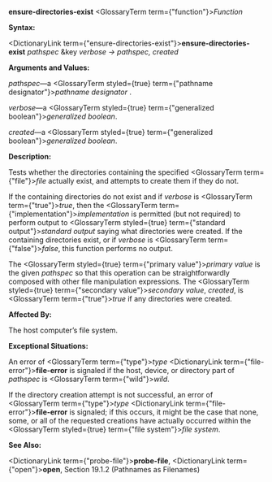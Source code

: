 **ensure-directories-exist** <GlossaryTerm  term={"function"}><i>Function</i></GlossaryTerm> 



**Syntax:** 



<DictionaryLink  term={"ensure-directories-exist"}><b>ensure-directories-exist</b></DictionaryLink> *pathspec* &amp;key *verbose → pathspec, created* 



**Arguments and Values:** 



*pathspec*—a <GlossaryTerm styled={true} term={"pathname designator"}><i>pathname designator</i></GlossaryTerm> . 



*verbose*—a <GlossaryTerm styled={true} term={"generalized boolean"}><i>generalized boolean</i></GlossaryTerm>. 



*created*—a <GlossaryTerm styled={true} term={"generalized boolean"}><i>generalized boolean</i></GlossaryTerm>. 



**Description:** 



Tests whether the directories containing the specified <GlossaryTerm  term={"file"}><i>file</i></GlossaryTerm> actually exist, and attempts to create them if they do not. 



If the containing directories do not exist and if *verbose* is <GlossaryTerm  term={"true"}><i>true</i></GlossaryTerm>, then the <GlossaryTerm  term={"implementation"}><i>implementation</i></GlossaryTerm> is permitted (but not required) to perform output to <GlossaryTerm styled={true} term={"standard output"}><i>standard output</i></GlossaryTerm> saying what directories were created. If the containing directories exist, or if *verbose* is <GlossaryTerm  term={"false"}><i>false</i></GlossaryTerm>, this function performs no output. 







 



 



The <GlossaryTerm styled={true} term={"primary value"}><i>primary value</i></GlossaryTerm> is the given *pathspec* so that this operation can be straightforwardly composed with other file manipulation expressions. The <GlossaryTerm styled={true} term={"secondary value"}><i>secondary value</i></GlossaryTerm>, *created*, is <GlossaryTerm  term={"true"}><i>true</i></GlossaryTerm> if any directories were created. 



**Affected By:** 



The host computer’s file system. 



**Exceptional Situations:** 



An error of <GlossaryTerm  term={"type"}><i>type</i></GlossaryTerm> <DictionaryLink  term={"file-error"}><b>file-error</b></DictionaryLink> is signaled if the host, device, or directory part of *pathspec* is <GlossaryTerm  term={"wild"}><i>wild</i></GlossaryTerm>. 



If the directory creation attempt is not successful, an error of <GlossaryTerm  term={"type"}><i>type</i></GlossaryTerm> <DictionaryLink  term={"file-error"}><b>file-error</b></DictionaryLink> is signaled; if this occurs, it might be the case that none, some, or all of the requested creations have actually occurred within the <GlossaryTerm styled={true} term={"file system"}><i>file system</i></GlossaryTerm>. 



**See Also:** 



<DictionaryLink  term={"probe-file"}><b>probe-file</b></DictionaryLink>, <DictionaryLink  term={"open"}><b>open</b></DictionaryLink>, Section 19.1.2 (Pathnames as Filenames) 



